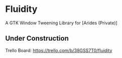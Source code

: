 # Fluidity
A GTK Window Tweening Library for [Arides (Private)]

## Under Construction
Trello Board: https://trello.com/b/38GSS7T0/fluidity
